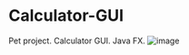 # Calculator-GUI
Pet project. Calculator GUI. Java FX.
![image](https://github.com/gafrus06/Calculator-GUI/assets/127015154/fa582c6f-da47-49fc-948d-a0ad4627f929)

